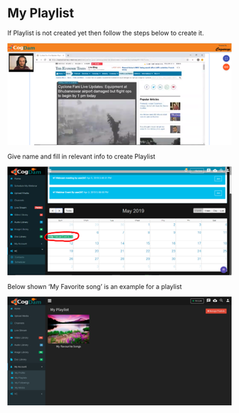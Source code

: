 # My Playlist

If Playlist is not created yet then follow the steps below to create it.

![](../.gitbook/assets/image%20%2874%29.png)

Give name and fill in relevant info to create Playlist

![](../.gitbook/assets/image%20%28155%29.png)

Below shown ‘My Favorite song’ is an example for a playlist

![](../.gitbook/assets/image%20%2821%29.png)

